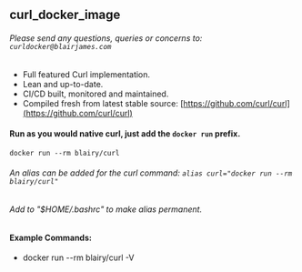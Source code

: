 ## curl_docker_image
###### Please send any questions, queries or concerns to: `curldocker@blairjames.com`

- Full featured Curl implementation. 
- Lean and up-to-date.
- CI/CD built, monitored and maintained.
- Compiled fresh from latest stable source: [https://github.com/curl/curl](https://github.com/curl/curl)

#### Run as you would native curl, just add the `docker run` prefix.
``` 
docker run --rm blairy/curl 
```
###### An alias can be added for the curl command: `alias curl="docker run --rm blairy/curl"`
###### Add to "$HOME/.bashrc" to make alias permanent.

#### Example Commands:
 - docker run --rm blairy/curl -V

